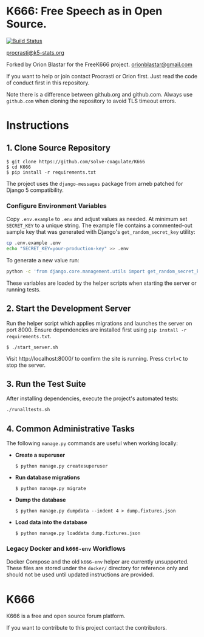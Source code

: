 # K666: Free Speech as in Open Source.
[![Build Status](https://app.travis-ci.com/solve-coagulate/K666.svg?branch=master)](https://app.travis-ci.com/github/solve-coagulate/K666)

procrasti@k5-stats.org

Forked by Orion Blastar for the FreeK666 project.
orionblastar@gmail.com

If you want to help or join contact Procrasti or Orion first. Just read the code of conduct first in this repository.

Note there is a difference between github.org and github.com. Always use `github.com` when cloning the repository to avoid TLS timeout errors.

# Instructions

## 1. Clone Source Repository
```
$ git clone https://github.com/solve-coagulate/K666
$ cd K666
$ pip install -r requirements.txt
```

The project uses the `django-messages` package from arneb patched for Django 5 compatibility.

### Configure Environment Variables
Copy `.env.example` to `.env` and adjust values as needed. At minimum set
`SECRET_KEY` to a unique string. The example file contains a commented-out
sample key that was generated with Django's `get_random_secret_key` utility:

```bash
cp .env.example .env
echo "SECRET_KEY=your-production-key" >> .env
```
To generate a new value run:

```bash
python -c 'from django.core.management.utils import get_random_secret_key; print(get_random_secret_key())'
```
These variables are loaded by the helper scripts when starting the server or
running tests.

## 2. Start the Development Server
Run the helper script which applies migrations and launches the server on port 8000. Ensure dependencies are installed first using `pip install -r requirements.txt`.
```
$ ./start_server.sh
```
Visit http://localhost:8000/ to confirm the site is running. Press `Ctrl+C` to stop the server.

## 3. Run the Test Suite
After installing dependencies, execute the project's automated tests:
```bash
./runalltests.sh
```

## 4. Common Administrative Tasks
The following `manage.py` commands are useful when working locally:

- **Create a superuser**
  ```
  $ python manage.py createsuperuser
  ```
- **Run database migrations**
  ```
  $ python manage.py migrate
  ```
- **Dump the database**
  ```
  $ python manage.py dumpdata --indent 4 > dump.fixtures.json
  ```
- **Load data into the database**
  ```
  $ python manage.py loaddata dump.fixtures.json
  ```

### Legacy Docker and `k666-env` Workflows
Docker Compose and the old `k666-env` helper are currently unsupported. These files are stored under the `docker/` directory for reference only and should not be used until updated instructions are provided.

# K666

K666 is a free and open source forum platform.

If you want to contribute to this project contact the contributors.
